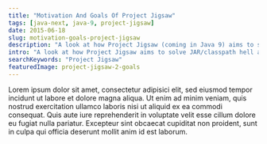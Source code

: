 ```yaml
---
title: "Motivation And Goals Of Project Jigsaw"
tags: [java-next, java-9, project-jigsaw]
date: 2015-06-18
slug: motivation-goals-project-jigsaw
description: "A look at how Project Jigsaw (coming in Java 9) aims to solve JAR/classpath hell and at its goals to improve security, maintainability and performance."
intro: "A look at how Project Jigsaw aims to solve JAR/classpath hell and at its goals to improve encapsulation, security, maintainability and performance as well as creating a modular JDK."
searchKeywords: "Project Jigsaw"
featuredImage: project-jigsaw-2-goals
---
```


Lorem ipsum dolor sit amet, consectetur adipisici elit, sed eiusmod tempor incidunt ut labore et dolore magna aliqua.
Ut enim ad minim veniam, quis nostrud exercitation ullamco laboris nisi ut aliquid ex ea commodi consequat.
Quis aute iure reprehenderit in voluptate velit esse cillum dolore eu fugiat nulla pariatur.
Excepteur sint obcaecat cupiditat non proident, sunt in culpa qui officia deserunt mollit anim id est laborum.